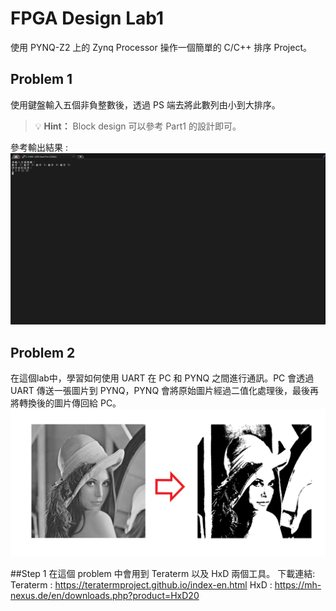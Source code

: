 # FPGA Design Lab1

使用 PYNQ-Z2 上的 Zynq Processor 操作一個簡單的 C/C++ 排序 Project。

## Problem 1
使用鍵盤輸入五個非負整數後，透過 PS 端去將此數列由小到大排序。

> 💡 **Hint：** Block design 可以參考 Part1 的設計即可。



參考輸出結果 :
![](png/answer.png)


## Problem 2 
在這個lab中，學習如何使用 UART 在 PC 和 PYNQ 之間進行通訊。PC 會透過 UART 傳送一張圖片到 PYNQ，PYNQ 會將原始圖片經過二值化處理後，最後再將轉換後的圖片傳回給 PC。
![](png/picture.png)

##Step 1 
在這個 problem 中會用到 Teraterm 以及 HxD 兩個工具。
下載連結:
Teraterm  : https://teratermproject.github.io/index-en.html
HxD  : https://mh-nexus.de/en/downloads.php?product=HxD20


